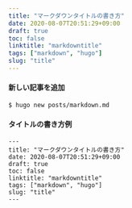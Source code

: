 ```yaml
---
title: "マークダウンタイトルの書き方"
date: 2020-08-07T20:51:29+09:00
draft: true
toc: false
linktitle: "markdowntitle"
tags: ["markdown", "hugo"]
slug: "title"
---
```


#### 新しい記事を追加

```
$ hugo new posts/markdown.md
```

#### タイトルの書き方例

```
---
title: "マークダウンタイトルの書き方"
date: 2020-08-07T20:51:29+09:00
draft: true
toc: false
linktitle: "markdowntitle"
tags: ["markdown", "hugo"]
slug: "title"
---
```
